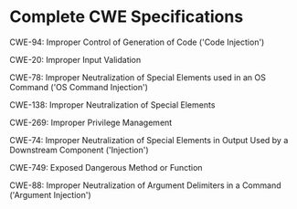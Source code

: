 

# Complete CWE Specifications

CWE-94: Improper Control of Generation of Code ('Code Injection')

CWE-20: Improper Input Validation

CWE-78: Improper Neutralization of Special Elements used in an OS Command ('OS Command Injection')

CWE-138: Improper Neutralization of Special Elements

CWE-269: Improper Privilege Management

CWE-74: Improper Neutralization of Special Elements in Output Used by a Downstream Component ('Injection')

CWE-749: Exposed Dangerous Method or Function

CWE-88: Improper Neutralization of Argument Delimiters in a Command ('Argument Injection')